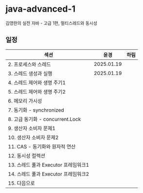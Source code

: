 # java-advanced-1
김영한의 실전 자바 - 고급 1편, 멀티스레드와 동시성


## 일정

| 섹션 | 윤경 | 하림 | 
|---|---|---|
| 2. 프로세스와 스레드 | 2025.01.19 |  |
| 3. 스레드 생성과 실행 | 2025.01.19 |  |
| 4. 스레드 제어와 생명 주기1 | |  |
| 5. 스레드 제어와 생명 주기2 | |  |
| 6. 메모리 가시성 | |  |
| 7. 동기화 - synchronized | |  |
| 8. 고급 동기화 - concurrent.Lock | |  |
| 9. 생산자 소비자 문제1 | |  |
| 10. 생산자 소비자 문제2 | |  |
| 11. CAS - 동기화와 원자적 연산 | |  |
| 12. 동시성 컬렉션 | |  |
| 13. 스레드 풀과 Executor 프레임워크1 | |  |
| 14. 스레드 풀과 Executor 프레임워크2 | |  |
| 15. 다음으로 | |  |
